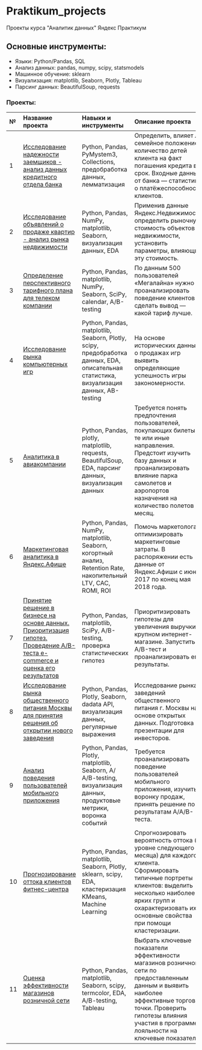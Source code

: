 # Praktikum_projects
Проекты курса "Аналитик данных" Яндекс Практикум

## Основные инструменты:
- Языки: Python/Pandas, SQL
- Анализ данных: pandas, numpy, scipy, statsmodels
- Машинное обучение: sklearn
- Визуализация: matplotlib, Seaborn, Plotly, Tableau
- Парсинг данных: BeautifulSoup, requests

### Проекты:
| **№** | **Название проекта** | **Навыки и инструменты** | **Описание проекта**|
|:-|:----|:----|:----------|
| 1 | [Исследование надежности заемщиков - анализ данных кредитного отдела банка](https://github.com/Yoshiki1990/Praktikum_projects/blob/main/1.%20Data%20Preprocessing/Credit_scoring.ipynb) |Python, Pandas, PyMystem3, Collections, предобработка данных, лемматизация| Определить, влияет ли семейное положение и количество детей клиента на факт погашения кредита в срок. Входные данные от банка — статистика о платёжеспособности клиентов. |  
| 2 | [Исследование объявлений о продаже квартир - анализ рынка недвижимости](https://github.com/Yoshiki1990/Praktikum_projects/blob/main/2.%20Exploratory%20Data%20Analysis%20(EDA)/Realty_EDA.ipynb) |Python, Pandas, NumPy, matplotlib, Seaborn, визуализация данных, EDA | Применив данные Яндекс.Недвижимость, определить рыночную стоимость объектов недвижимости, установить параметры, влияющие эту стоимость. |
| 3 | [Определение перспективного тарифного плана для телеком компании](https://github.com/Yoshiki1990/Praktikum_projects/blob/main/3.%20Statistical%20analysis/telecom_statistics.ipynb) |Python, Pandas, matplotlib, NumPy, Seaborn, SciPy, calendar, A/B-testing |  По данным 500 пользователей «Мегалайна» нужно проанализировать поведение клиентов и сделать вывод — какой тариф лучше. |
| 4 | [Исследование рынка компьютерных игр](https://github.com/Yoshiki1990/Praktikum_projects/blob/main/4.%20Video%20Games%20Market%20Analysis/Video_games_market_analysis.ipynb) | Python, Pandas, matplotlib, Seaborn, Plotly, scipy, предобработка данных, EDA, описательная статистика, визуализация данных, AB-testing | На основе исторических данных о продажах игр выявить определяющие успешность игры закономерности. |
| 5 | [Аналитика в авиакомпании](https://github.com/Yoshiki1990/Praktikum_projects/blob/main/5.%20Aviacompany%20Analysis/Aviacompany_analysis.ipynb) | Python, Pandas, plotly, matplotlib, requests, BeautifulSoup, EDA, парсинг данных, визуализация данных | Требуется понять предпочтения пользователей, покупающих билеты на те или иные направления. Предстоит изучить базу данных и проанализировать влияние парка самолетов и аэропортов назначения на количество полетов в месяц. |
| 6 | [Маркетинговая аналитика в Яндекс.Афише](https://github.com/Yoshiki1990/Praktikum_projects/blob/main/6.%20Marketing%20analysis/Marketing_Analysis.ipynb) | Python, Pandas, NumPy, matplotlib, Seaborn, когортный анализ, Retention Rate, накопительный LTV, САС, ROMI, ROI | Помочь маркетологам оптимизировать маркетинговые затраты. В распоряжении есть данные от Яндекс.Афиши с июня 2017 по конец мая 2018 года. |
| 7 | [Принятие решение в бизнесе на основе данных. Приоритизация гипотез. Проведение А/В-теста e-commerce и оценка его результатов](https://github.com/Yoshiki1990/Praktikum_projects/blob/main/7.%20AB-testing/AB-testing.ipynb) | Python, Pandas, matplotlib, SciPy, A/B-testing, проверка статистических гипотез | Приоритизировать гипотезы для увеличения выручки в крупном интернет-магазине. Запустить A/B-тест и проанализировать его результаты. 
| 8 | [Исследование рынка общественного питания Москвы для принятия решения об открытии нового заведения](https://github.com/Yoshiki1990/Praktikum_projects/blob/main/8.%20Visualisation%20and%20APIs/Visualisation%20and%20APIs.ipynb) | Python, Pandas, Plotly, Seaborn, dadata API, визуализация данных, регулярные выражения | Исследование рынка заведений общественного питания г. Москвы на основе открытых данных. Подготовка презентации для инвесторов.
| 9 | [Анализ поведения пользователей мобильного приложения](https://github.com/Yoshiki1990/Praktikum_projects/blob/main/9.%20Mobile%20apps%20analysis/Mobile_apps_analysis.ipynb) | Python, Pandas, Plotly, matplotlib, Seaborn, A/А/B-testing, визуализация данных, продуктовые метрики, воронка событий | Требуется проанализировать поведение пользователей мобильного приложения, изучить воронку продаж, принять решение по результатам А/А/В-теста. |
| 10 | [Прогнозирование оттока клиентов фитнес-центра](https://github.com/Yoshiki1990/Praktikum_projects/blob/main/10.%20Machine%20Learning/Machine_Learning.ipynb) | Python, Pandas, matplotlib, Seaborn, Plotly, sklearn, scipy, EDA, кластеризация KMeans, Machine Learning |  Cпрогнозировать вероятность оттока (на уровне следующего месяца) для каждого клиента. Cформировать типичные портреты клиентов: выделить несколько наиболее ярких групп и охарактеризовать их основные свойства при помощи кластеризации. |
| 11 | [Оценка эффективности магазинов розничной сети](https://github.com/Yoshiki1990/Praktikum_projects/blob/main/11.%20Retail%20Data%20Analysis/Retail_data_analysis.ipynb) | Python, Pandas, matplotlib, Seaborn, scipy, termcolor, EDA, A/B-testing, Tableau | Выбрать ключевые показатели эффективности магазинов розничной сети по предоставленным данным и выявить наиболее эффективные торговые точки. Проверить гипотезы влияния участия в программе лояльности на ключевые показатели |